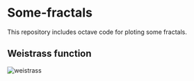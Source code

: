 # Some-fractals
This repository includes octave code for ploting some fractals.
## Weistrass function
![weistrass](weistrass.jpeg)
